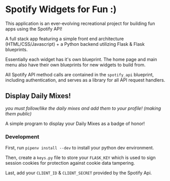 # Spotify Widgets for Fun :)

This application is an ever-evolving recreational project for building fun apps using the Spotify API!

A full stack app featuring a simple front end architecture (HTML/CSS/Javascript) +
a Python backend utilizing Flask & Flask blueprints.

Essentially each widget has it's own blueprint.
The home page and main menu also have their own blueprints for new widgets to build from.

All Spotify API method calls are contained in the `spotify_api` blueprint, including authentication, and serves as a library for all API request handlers. 

## Display Daily Mixes!
*you must follow/like the daily mixes and add them to your profile! (making them public)*

A simple program to display your Daily Mixes as a badge of honor!

### Development

First, run `pipenv install --dev` to install your python dev environment.

Then, create a `keys.py` file to store your `FLASK_KEY` which is used to sign session cookies for protection against cookie data tampering.

Last, add your `CLIENT_ID` & `CLIENT_SECRET` provided by the Spotify Api. 





